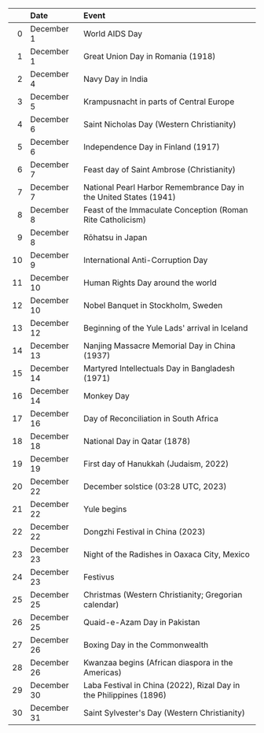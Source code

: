|    | Date        | Event                                                              |
|---:|:------------|:-------------------------------------------------------------------|
|  0 | December 1  | World AIDS Day                                                     |
|  1 | December 1  | Great Union Day in Romania (1918)                                  |
|  2 | December 4  | Navy Day in India                                                  |
|  3 | December 5  | Krampusnacht in parts of Central Europe                            |
|  4 | December 6  | Saint Nicholas Day (Western Christianity)                          |
|  5 | December 6  | Independence Day in Finland (1917)                                 |
|  6 | December 7  | Feast day of Saint Ambrose (Christianity)                          |
|  7 | December 7  | National Pearl Harbor Remembrance Day in the United States (1941)  |
|  8 | December 8  | Feast of the Immaculate Conception (Roman Rite Catholicism)        |
|  9 | December 8  | Rōhatsu in Japan                                                   |
| 10 | December 9  | International Anti-Corruption Day                                  |
| 11 | December 10 | Human Rights Day around the world                                  |
| 12 | December 10 | Nobel Banquet in Stockholm, Sweden                                 |
| 13 | December 12 | Beginning of the Yule Lads' arrival in Iceland                     |
| 14 | December 13 | Nanjing Massacre Memorial Day in China (1937)                      |
| 15 | December 14 | Martyred Intellectuals Day in Bangladesh (1971)                    |
| 16 | December 14 | Monkey Day                                                         |
| 17 | December 16 | Day of Reconciliation in South Africa                              |
| 18 | December 18 | National Day in Qatar (1878)                                       |
| 19 | December 19 | First day of Hanukkah (Judaism, 2022)                              |
| 20 | December 22 | December solstice (03:28 UTC, 2023)                                |
| 21 | December 22 | Yule begins                                                        |
| 22 | December 22 | Dongzhi Festival in China (2023)                                   |
| 23 | December 23 | Night of the Radishes in Oaxaca City, Mexico                       |
| 24 | December 23 | Festivus                                                           |
| 25 | December 25 | Christmas (Western Christianity; Gregorian calendar)               |
| 26 | December 25 | Quaid-e-Azam Day in Pakistan                                       |
| 27 | December 26 | Boxing Day in the Commonwealth                                     |
| 28 | December 26 | Kwanzaa begins (African diaspora in the Americas)                  |
| 29 | December 30 | Laba Festival in China (2022), Rizal Day in the Philippines (1896) |
| 30 | December 31 | Saint Sylvester's Day (Western Christianity)                       |